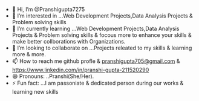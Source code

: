 - 👋 Hi, I’m @Pranshigupta7275
- 👀 I’m interested in ...Web Development Projects,Data Analysis Projects & Problem solving skills
- 🌱 I’m currently learning ...Web Development Projects,Data Analysis Projects & Problem solving skills & focous more to enhance your skills & make better collborations with Organizations.
- 💞️ I’m looking to collaborate on ...Projects releated to my skills &  learning more & more.
- 📫 How to reach me github profle & pranshigupta705@gmail.com & https://www.linkedin.com/in/pranshi-gupta-211520290
- 😄 Pronouns: ..Pranshi(She/Her).
- ⚡ Fun fact: ...I am passoniate & dedicated person during our works & learning new skills

<!---
Pranshigupta7275/Pranshigupta7275 is a ✨ special ✨ repository because its `README.md` (this file) appears on your GitHub profile.
You can click the Preview link to take a look at your changes.
--->

